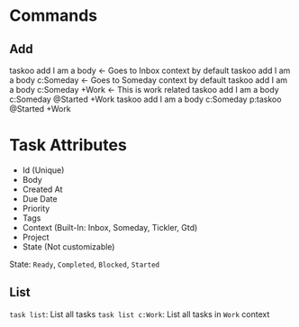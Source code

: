# Commands
## Add
taskoo add I am a body <- Goes to Inbox context by default
taskoo add I am a body c:Someday <- Goes to Someday context by default
taskoo add I am a body c:Someday +Work <- This is work related
taskoo add I am a body c:Someday @Started +Work
taskoo add I am a body c:Someday p:taskoo @Started +Work

# Task Attributes
 - Id (Unique)
 - Body
 - Created At
 - Due Date
 - Priority
 - Tags
 - Context (Built-In: Inbox, Someday, Tickler, Gtd)
 - Project
 - State (Not customizable)

State: `Ready`, `Completed`, `Blocked`, `Started`

## List
`task list`: List all tasks
`task list c:Work`: List all tasks in `Work` context
